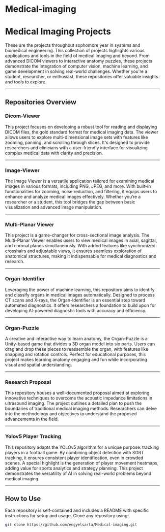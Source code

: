 # Medical-imaging

# Medical Imaging Projects

These are the projects throughout sophomore year in systems and biomedical engineering. This collection of projects highlights various applications and tools in the field of medical imaging and beyond. From advanced DICOM viewers to interactive anatomy puzzles, these projects demonstrate the integration of computer vision, machine learning, and game development in solving real-world challenges. Whether you're a student, researcher, or enthusiast, these repositories offer valuable insights and tools to explore.  

---

## **Repositories Overview**

### **Dicom-Viewer**  
This project focuses on developing a robust tool for reading and displaying DICOM files, the gold standard format for medical imaging data. The viewer allows users to explore multi-dimensional image sets with features like zooming, panning, and scrolling through slices. It's designed to provide researchers and clinicians with a user-friendly interface for visualizing complex medical data with clarity and precision.  

---

### **Image-Viewer**  
The Image Viewer is a versatile application tailored for examining medical images in various formats, including PNG, JPEG, and more. With built-in functionalities for zooming, noise reduction, and filtering, it equips users to enhance and analyze medical images effectively. Whether you’re a researcher or a student, this tool bridges the gap between basic visualization and advanced image manipulation.  

---

### **Multi-Planar Viewer**  
This project is a game-changer for cross-sectional image analysis. The Multi-Planar Viewer enables users to view medical images in axial, sagittal, and coronal planes simultaneously. With added features like synchronized crosshairs and adjustable views, it ensures seamless exploration of anatomical structures, making it indispensable for medical diagnostics and research.  

---

### **Organ-Identifier**  
Leveraging the power of machine learning, this repository aims to identify and classify organs in medical images automatically. Designed to process CT scans and X-rays, the Organ-Identifier is an essential step toward automated diagnostics. It offers researchers a foundation to build upon for developing AI-powered diagnostic tools with accuracy and efficiency.  

---

### **Organ-Puzzle**  
A creative and interactive way to learn anatomy, the Organ-Puzzle is a Unity-based game that divides a 3D organ model into six parts. Users can drag and drop these pieces to reassemble the organ, with features like snapping and rotation controls. Perfect for educational purposes, this project makes learning anatomy engaging and fun while incorporating visual and spatial understanding.  

---

### **Research Proposal**  
This repository houses a well-documented proposal aimed at exploring innovative techniques to overcome the acoustic impedance limitations in ultrasound imaging. The project outlines a detailed plan to push the boundaries of traditional medical imaging methods. Researchers can delve into the methodology and objectives to understand the proposed advancements in the field.  

---

### **Yolov5 Player Tracking**  
This repository adapts the YOLOv5 algorithm for a unique purpose: tracking players in a football game. By combining object detection with SORT tracking, it ensures consistent player identification, even in crowded scenes. A special highlight is the generation of player movement heatmaps, adding value for sports analytics and strategy planning. This project demonstrates the versatility of AI in solving real-world problems beyond medical imaging.  

---

## How to Use

Each repository is self-contained and includes a README with specific instructions for setup and usage. Clone any repository using:  

```bash
git clone https://github.com/engyelsarta/Medical-imaging.git
